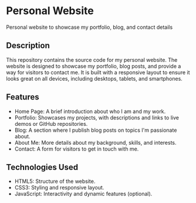 # Personal Website
Personal website to showcase my portfolio, blog, and contact details

## Description
This repository contains the source code for my personal website. The website is designed to showcase my portfolio, blog posts, and provide a way for visitors to contact me. It is built with a responsive layout to ensure it looks great on all devices, including desktops, tablets, and smartphones.

## Features
- Home Page: A brief introduction about who I am and my work.
- Portfolio: Showcases my projects, with descriptions and links to live demos or GitHub repositories.
- Blog: A section where I publish blog posts on topics I'm passionate about.
- About Me: More details about my background, skills, and interests.
- Contact: A form for visitors to get in touch with me.

## Technologies Used
- HTML5: Structure of the website.
- CSS3: Styling and responsive layout.
- JavaScript: Interactivity and dynamic features (optional).

